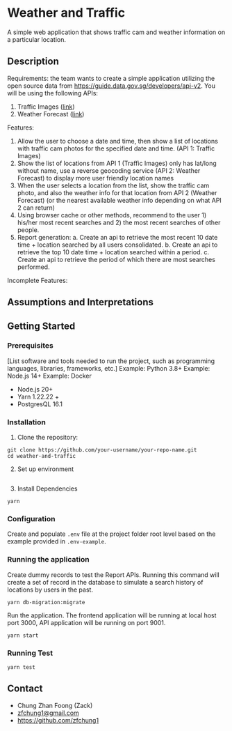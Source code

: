 # Weather and Traffic

A simple web application that shows traffic cam and weather information on a particular location.

## Description

Requirements: the team wants to create a simple application utilizing the open source data from
https://guide.data.gov.sg/developers/api-v2. You will be using the following APIs:

1. Traffic Images ([link]("https://beta.data.gov.sg/datasets/d_6cdb6b405b25aaaacbaf7689bcc6fae0/view"))
2. Weather
   Forecast ([link]("https://beta.data.gov.sg/collections/1456/datasets/d_91ffc58263cff535910c16a4166ccbc3/view"))

Features:

1. Allow the user to choose a date and time, then show a list of locations with traffic cam photos for the specified
   date and time. (API 1: Traffic Images)
2. Show the list of locations from API 1 (Traffic Images) only has lat/long without name, use a reverse geocoding
   service (API 2: Weather Forecast) to display more user friendly location names
3. When the user selects a location from the list, show the traffic cam photo, and also the weather info for that
   location from API 2 (Weather Forecast) (or the nearest available weather info depending on what API 2 can return)
4. Using browser cache or other methods, recommend to the user 1) his/her most recent searches and 2) the most recent
   searches of other people.
5. Report generation:
   a. Create an api to retrieve the most recent 10 date time + location searched by all
   users consolidated.
   b. Create an api to retrieve the top 10 date time + location searched within a period. c. Create an api to retrieve
   the period of which there are most searches performed.

Incomplete Features:


## Assumptions and Interpretations


## Getting Started

### Prerequisites

[List software and tools needed to run the project, such as programming languages, libraries, frameworks, etc.]
Example: Python 3.8+
Example: Node.js 14+
Example: Docker

* Node.js 20+
* Yarn 1.22.22 +
* PostgresQL 16.1

### Installation

1. Clone the repository:

```shell
git clone https://github.com/your-username/your-repo-name.git
cd weather-and-traffic
``` 

2. Set up environment

```shell

```

3. Install Dependencies

```shell
yarn
```

### Configuration

Create and populate `.env` file at the project folder root level based on the example provided in `.env-example`.

### Running the application

Create dummy records to test the Report APIs. Running this command will create a set of record in the database to simulate a search history of locations by users in the past. 

```shell
yarn db-migration:migrate
```

Run the application. The frontend application will be running at local host port 3000, API application will be running on port 9001.

```shell
yarn start 
```
### Running Test 

```shell
yarn test 
```

## Contact
* Chung Zhan Foong (Zack)
* zfchung1@gmail.com
* https://github.com/zfchung1